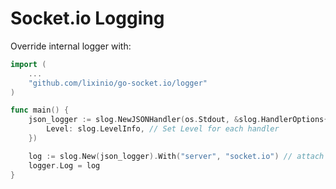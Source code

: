 # Socket.io Logging

Override internal logger with:

```go
import (
	...
    "github.com/lixinio/go-socket.io/logger"
)

func main() {
    json_logger := slog.NewJSONHandler(os.Stdout, &slog.HandlerOptions{
        Level: slog.LevelInfo, // Set Level for each handler
    })

	log := slog.New(json_logger).With("server", "socket.io") // attach attribute to all log lines
	logger.Log = log
}
```